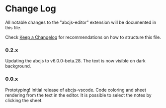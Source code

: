 # Change Log

All notable changes to the "abcjs-editor" extension will be documented in this file.

Check [Keep a Changelog](http://keepachangelog.com/) for recommendations on how to structure this file.


### 0.2.x

Updating the abcjs to v6.0.0-beta.28. The text is now visible on dark background.

### 0.0.x

Prototyping!
Initial release of abcjs-vscode.
Code coloring and sheet rendering from the text in the editor.
It is possible to select the notes by clicking the sheet.
